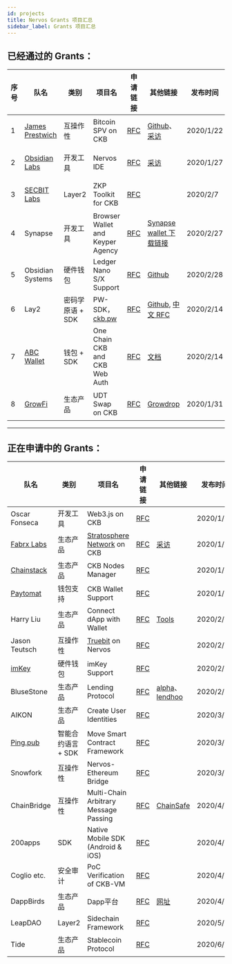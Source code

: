 ```yaml
---
id: projects
title: Nervos Grants 项目汇总
sidebar_label: Grants 项目汇总
---
```


## 已经通过的 Grants：

|序号|队名|类别|项目名|申请链接|其他链接|发布时间|Grants|当前状态|
|---|---|---|---|---|---|---|---|---|
|1|[James Prestwich](https://summa.one/)|互操作性|Bitcoin SPV on CKB| [RFC](https://talk.nervos.org/t/grant-rfc-bitcoin-spv-utils/4162) |[Github](https://github.com/summa-tx/bitcoin-spv)、[采访](https://mp.weixin.qq.com/s/1hivIoTp7sLcmBIkLad30w)|2020/1/22|7.5 w|阶段1|
|2|[Obsidian Labs](https://www.obsidianlabs.io/)|开发工具|Nervos IDE| [RFC](https://talk.nervos.org/t/grant-rfc-nervos-ide/4188) |[采访](https://mp.weixin.qq.com/s/u4Qie1_pQddqSpcqti0ZTg)|2020/1/27|18 w|阶段1|
|3|[SECBIT Labs](https://github.com/sec-bit/)|Layer2|ZKP Toolkit for CKB| [RFC](https://talk.nervos.org/t/rfc-zkp-toolkit-ckb-a-zero-knowledge-proof-toolkit-for-ckb/4254) ||2020/2/7|未知|阶段1|
|4|Synapse|开发工具|Browser Wallet and Keyper Agency| [RFC](https://talk.nervos.org/t/synapse-browser-wallet-and-keyper-agency/4339) |[ Synapse wallet 下载链接](https://github.com/rebase-network/synapse-extension/releases/tag/v0.0.1)|2020/2/27|未知|阶段1|
|5|Obsidian Systems|硬件钱包|Ledger Nano S/X Support| [RFC](https://talk.nervos.org/t/grant-rfc-ledger-nano-s-x-application-for-nervos/4349) |[Github](https://github.com/obsidiansystems)|2020/2/28|未知|阶段1|
|6|Lay2|密码学原语 + SDK|PW-SDK，[ckb.pw](https://ckb.pw)| [RFC](https://talk.nervos.org/t/grant-rfc-pw-sdk-build-dapps-on-ckb-and-run-them-everywhere/4289/) |[Github](https://github.com/lay2dev/ckb.pw), [中文 RFC](https://talk.nervos.org/t/grant-rfc-pw-sdk-ckb-dapps/4290/)|2020/2/14|未知|阶段1|
|7|[ABC Wallet](http://www.abcwallet.com/)|钱包 + SDK|One Chain CKB and CKB Web Auth|[RFC](https://talk.nervos.org/t/abc-wallet-another-ckb-sdk-and-ckb-web-auth/4285) |[文档](https://blockabc.github.io/one_chain_ckb/)|2020/2/14|未知|阶段1|
|8|[GrowFi](https://medium.com/growfi)|生态产品|UDT Swap on CKB|[RFC](https://talk.nervos.org/t/growfi-udt-swap/4382) |[Growdrop](http://dev.growdrop.io/)|2020/1/31|未知|阶段1|

---

## 正在申请中的 Grants：

|   队名  | 类别 | 项目名  | 申请链接 |其他链接 |发布时间 | 当前状态 |
|---------|-------|---------|---------|---------|---------|---------|
|Oscar Fonseca|开发工具|Web3.js on CKB|[RFC](https://talk.nervos.org/t/rfc-web3-js-port/4171) ||2020/1/23|Step2|
|[Fabrx Labs](https://www.fabrx.io/)|生态产品|[Stratosphere Network](https://www.stratosphere.network/) on CKB|[RFC](https://talk.nervos.org/t/rfc-nervos-interoperability-bridge-with-the-decentralized-cloud-stratosphere/4174) |[采访](https://mp.weixin.qq.com/s/KgEYtwui5jpTcfwa1NKpDg)|2020/1/23|Step2|
|[Chainstack](https://chainstack.com/)|生态产品|CKB Nodes Manager|[RFC](https://talk.nervos.org/t/managed-nervos-nodes-instant-access-to-the-nervos-network/4198) ||2020/1/28|Step2|
|[Paytomat](https://paytomat.com/)|钱包支持|CKB Wallet Support|[RFC](https://talk.nervos.org/t/rfc-nervos-support-in-paytomat-wallet/4203) ||2020/1/29|Step2|
|Harry Liu|生态产品|Connect dApp with Wallet|[RFC](https://talk.nervos.org/t/rfc-oneconnect-connect-ckb-dapp-with-any-wallet/4219) |[Tools](https://tools.rebase.network/ckb)|2020/2/1|Step2|
|Jason Teutsch|互操作性|[Truebit](https://truebit.io/) on Nervos|[RFC](https://talk.nervos.org/t/truebit-on-nervos/4237) ||2020/2/5|Step2|
|[imKey](https://imkey.im/)|硬件钱包|imKey Support|[RFC](https://talk.nervos.org/t/imkey-hardware-digital-wallet-grant-proposal/4327)||2020/2/24|Step1|
|BluseStone|生态产品|Lending Protocol|[RFC](https://talk.nervos.org/t/grant-proposal-lending-protocol-on-nervos/4336) |[alpha](https://alpha.bluestone.live/)、[lendhoo](https://www.lendhoo.com/)|2020/2/26|Step1|
|AIKON|生态产品|Create User Identities|[RFC](https://talk.nervos.org/t/aikon-creating-identities-on-nervos/4384) ||2020/3/5|Closed|
|[Ping.pub](https://ping.pub/)|智能合约语言 + SDK|Move Smart Contract Framework|[RFC](https://talk.nervos.org/t/move-smart-contract-framework-proposal/4395) ||2020/3/6|Step1|
|Snowfork|互操作性|Nervos-Ethereum Bridge|[RFC](https://talk.nervos.org/t/snowfork-nervos-ethereum-bridge/4459) ||2020/3/20|Step1|
|ChainBridge|互操作性|Multi-Chain Arbitrary Message Passing|[RFC](https://talk.nervos.org/t/chainbridge-integration-multi-chain-arbitrary-message-passing/4559) |[ChainSafe](https://chainsafe.io/)|2020/4/17|Step1|
|200apps|SDK|Native Mobile SDK (Android & iOS) |[RFC](https://talk.nervos.org/t/200apps-native-mobile-sdk-android-ios/4564) ||2020/4/17|Step1|
|Coglio etc.|安全审计|PoC Verification of CKB-VM|[RFC](https://talk.nervos.org/t/coglio-mccarthy-smith-poc-verification-of-ckb-vm/4580) ||2020/4/21|Step1|
|DappBirds|生态产品|Dapp平台|[RFC](https://talk.nervos.org/t/chain-enable-traditional-app-project-parties-to-quickly-change-the-chain-to-the-ground-and-join-the-nervos-ecosystem/4631) |[网址](https://store.dappbirds.com/index)|2020/4/29|Step1|
|LeapDAO|Layer2|Sidechain Framework|[RFC](https://talk.nervos.org/t/ckb-sidechain-framework/4722) ||2020/5/27|Step1|
|Tide|生态产品|Stablecoin Protocol|[RFC](https://talk.nervos.org/t/tide-finance-borrowing-stablecoin-protocol/4765) ||2020/6/14|Step1|